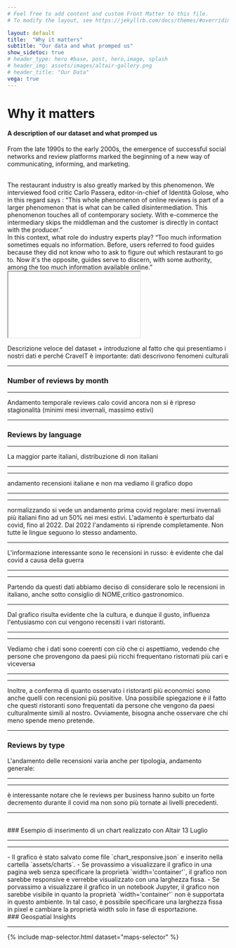 ```yaml
---
# Feel free to add content and custom Front Matter to this file.
# To modify the layout, see https://jekyllrb.com/docs/themes/#overriding-theme-defaults

layout: default
title:  "Why it matters"
subtitle: "Our data and what promped us"
show_sidetoc: true
# header_type: hero #base, post, hero,image, splash
# header_img: assets/images/altair-gallery.png
# header_title: "Our Data"
vega: true
---
```



# **Why it matters**
#### A description of our dataset and what promped us

From the late 1990s to the early 2000s, the emergence of successful social networks and review platforms marked the beginning of a new way of communicating, informing, and marketing.

<br>
The restaurant industry is also greatly marked by this phenomenon. We interviewed food critic Carlo Passera, editor-in-chief of Identità Golose, who in this regard says : “This whole phenomenon of online reviews is part of a larger phenomenon that is what can be called disintermediation. This phenomenon touches all of contemporary society. With e-commerce the intermediary skips the middleman and the customer is directly in contact with the producer.”

<br>
In this context, what role do industry experts play?
“Too much information sometimes equals no information. Before, users referred to food guides because they did not know who to ask to figure out which restaurant to go to. Now it's the opposite, guides serve to discern, with some authority, among the too much information available online.”

<iframe src="{{site.baseurl}}/assets/charts/mappa_ristoranti.html" width="{{include.width  | default: '100%'  }}" height="{{include.height   | default: '400px'  }}" ></iframe>

<br>

Descrizione veloce del dataset + introduzione al fatto che qui presentiamo i nostri dati e perché CraveIT è importante: dati descrivono fenomeni culturali

<hr>


### Number of reviews by month
<vegachart schema-url="{{site.baseurl}}/assets/charts/1607_Nreviews_bymonth_Total.json" style="width:100%"></vegachart>

<hr>

Andamento temporale reviews 
calo covid
ancora non si è ripreso
stagionalità  (minimi mesi invernali, massimo estivi)
<hr>


### Reviews by language

<vegachart schema-url="{{site.baseurl}}/assets/charts/1607Bar_N_ItalianvsNonItalian.json" style="width:100%"></vegachart>
<vegachart schema-url="{{site.baseurl}}/assets/charts/1607Bar_NForeignReviewsbyLanguage.json" style="width:100%"></vegachart>

<hr>
La maggior parte italiani, distribuzione di non italiani

<hr>

<vegachart schema-url="{{site.baseurl}}/assets/charts/1607_Nreviews_bymonth_Italian_NonItalian.json" style="width:100%"></vegachart>

<hr>
andamento recensioni italiane e non ma vediamo il grafico dopo

<hr>
<vegachart schema-url="{{site.baseurl}}/assets/charts/1607_Nreviews_bymonth_byItalian_NonItalian_Normalized.json" style="width:100%"></vegachart>

<hr>
normalizzando si vede un andamento prima covid regolare: mesi invernali più italiani fino ad un 50% nei mesi estivi. L'adamento è sperturbato dal covid, fino al 2022. Dal 2022 l'andamento si riprende completamente. Non tutte le lingue seguono lo stesso andamento.
<hr>
L'informazione interessante sono le recensioni in russo: è evidente che dal covid a causa della guerra
<hr>
<vegachart schema-url="{{site.baseurl}}/assets/charts/1607_NReviews_Russian.json" style="width:100%"></vegachart>

<hr>

Partendo da questi dati abbiamo deciso di considerare solo le recensioni in italiano, anche sotto consiglio di NOME,critico gastronomico.
<hr>
Dal grafico risulta evidente che la cultura, e dunque il gusto, influenza l'entusiasmo con cui vengono recensiti i vari ristoranti.
<hr>
<vegachart schema-url="{{site.baseurl}}/assets/charts/1407Bar_Ratings_byLanguage.json" style="width:100%"></vegachart>
<hr>
Vediamo che i dati sono coerenti con ciò che ci aspettiamo, vedendo che persone che provengono da paesi più ricchi frequentano ristornati più cari e viceversa
<hr>
<vegachart schema-url="{{site.baseurl}}/assets/charts/PriceByLanguage.json" style="width: 100%"></vegachart>
<hr>
Inoltre, a conferma di quanto osservato i ristoranti più economici sono anche quelli con recensioni più positive. Una possibile spiegazione è il fatto che questi ristoranti sono frequentati da persone che vengono da paesi culturalmente simili al nostro.
Ovviamente, bisogna anche osservare che chi meno spende meno pretende.
<hr>
<vegachart schema-url="{{site.baseurl}}/assets/charts/1607Bar_ReviewbyStars.json" style="width: 100%"></vegachart>


### Reviews by type
L'andamento delle recensioni varia anche per tipologia, andamento generale:
<hr>
<vegachart schema-url="{{site.baseurl}}/assets/charts/1607_NReviews_byMonth&Party.json" style="width:100%"></vegachart>
<hr>

è interessante notare che le reviews per business hanno subito un forte decremento durante il covid ma non sono più tornate ai livelli precedenti.
<hr>
<vegachart schema-url="{{site.baseurl}}/assets/charts/1607_NReviews_byMonth_Business.json" style="width:100%"></vegachart>



<br>
### Esempio di inserimento di un chart realizzato con Altair 13 Luglio 
<hr>

<vegachart schema-url="{{site.baseurl}}/assets/charts/PriceByLanguage.json" style="width: 100%"></vegachart>

<hr>
- Il grafico è stato salvato come file `chart_responsive.json` e inserito nella cartella `assets/charts`.
- Se provassimo a visualizzare il grafico in una pagina web senza specificare la proprietà `width='container'`, il grafico non sarebbe responsive e verrebbe visualizzato con una larghezza fissa.
- Se porvassimo a visualizzare il grafico in un notebook Jupyter, il grafico non sarebbe visibile in quanto la proprietà `width='container'` non è supportata in questo ambiente. In tal caso, è possibile specificare una larghezza fissa in pixel e cambiare la proprietà width solo in fase di esportazione. 





<br>
### Geospatial Insights 
<hr>

{% include map-selector.html dataset="maps-selector" %}
